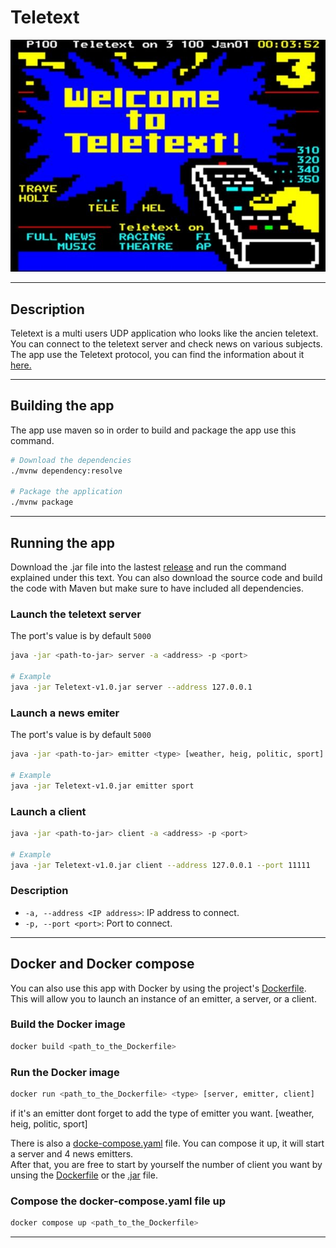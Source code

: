 # Teletext

![teletext](/teletext.jpg)

---

## Description
Teletext is a multi users UDP application who looks like the ancien teletext.    
You can connect to the teletext server and check news on various subjects.   
The app use the Teletext protocol, you can find the information about it [here.](/Documentation/PROTOCOL.md)

---

## Building the app
The app use maven  so in order to build and package the app use this command.

```sh
# Download the dependencies
./mvnw dependency:resolve

# Package the application
./mvnw package
```
---

## Running the app
Download the .jar file into the lastest [release]() and run the command explained under this text. 
You can also download the source code and build the code with Maven but make sure to have included all dependencies.

### Launch the teletext server

The port's value is by default `5000`

```sh
java -jar <path-to-jar> server -a <address> -p <port>

# Example
java -jar Teletext-v1.0.jar server --address 127.0.0.1
```
### Launch a news emiter 

The port's value is by default `5000`

```sh
java -jar <path-to-jar> emitter <type> [weather, heig, politic, sport]

# Example
java -jar Teletext-v1.0.jar emitter sport
```

### Launch a client

```sh
java -jar <path-to-jar> client -a <address> -p <port>

# Example
java -jar Teletext-v1.0.jar client --address 127.0.0.1 --port 11111
```

### Description

- `-a, --address <IP address>`: IP address to connect.
- `-p, --port <port>`: Port to connect.

---

## Docker and Docker compose
You can also use this app with Docker by using the project's [Dockerfile]().   
This will allow you to launch an instance of an emitter, a server, or a client.

### Build the Docker image
```sh
docker build <path_to_the_Dockerfile>
```

### Run the Docker image
```sh
docker run <path_to_the_Dockerfile> <type> [server, emitter, client]
```
if it's an emitter dont forget to add the type of emitter you want. [weather, heig, politic, sport]

There is also a [docke-compose.yaml]() file. You can compose it up, it will start a server and 4 news emitters.   
After that, you are free to start by yourself the number of client you want by unsing the [Dockerfile]() or the [.jar]() file.

### Compose the docker-compose.yaml file up
```sh
docker compose up <path_to_the_Dockerfile>
```

---
